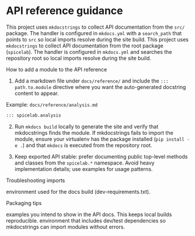 # API reference guidance

This project uses `mkdocstrings` to collect API documentation from the
`src/` package. The handler is configured in `mkdocs.yml` with a `search_path`
that points to `src` so local imports resolve during the site build.
This project uses `mkdocstrings` to collect API documentation from the
root package (`spicelab`). The handler is configured in `mkdocs.yml` and
searches the repository root so local imports resolve during the site build.

How to add a module to the API reference

1. Add a markdown file under `docs/reference/` and include the `::: path.to.module`
   directive where you want the auto-generated docstring content to appear.

Example: `docs/reference/analysis.md`

```markdown
::: spicelab.analysis
```

2. Run `mkdocs build` locally to generate the site and verify that
   mkdocstrings finds the module. If mkdocstrings fails to import the module,
   ensure your virtualenv has the package installed (`pip install -e .`) and
   that `mkdocs` is executed from the repository root.

3. Keep exported API stable: prefer documenting public top-level methods and
   classes from the `spicelab.*` namespace. Avoid heavy implementation details; use
   examples for usage patterns.

Troubleshooting imports

  environment used for the docs build (dev-requirements.txt).

Packaging tips

  examples you intend to show in the API docs. This keeps local builds
  reproducible.
  environment that includes dev/test dependencies so mkdocstrings can import
  modules without errors.
